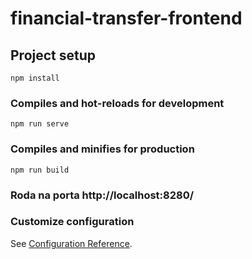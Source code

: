 # financial-transfer-frontend

## Project setup
```
npm install
```

### Compiles and hot-reloads for development
```
npm run serve
```

### Compiles and minifies for production
```
npm run build
```
### Roda na porta http://localhost:8280/


### Customize configuration
See [Configuration Reference](https://cli.vuejs.org/config/).
